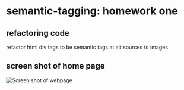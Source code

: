 # semantic-tagging: homework one 

## refactoring code
 refactor html div tags to be semantic tags
 at alt sources to images


## screen shot of home page 
![Screen shot of webpage](./assets/image/screencapture.png)
